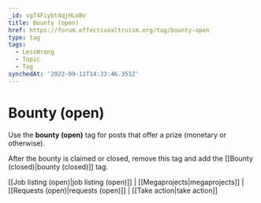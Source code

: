 ```yaml
---
_id: vgT4Fiybt4qjHLoBv
title: Bounty (open)
href: https://forum.effectivealtruism.org/tag/bounty-open
type: tag
tags:
  - LessWrong
  - Topic
  - Tag
synchedAt: '2022-09-11T14:33:46.351Z'
---
```

# Bounty (open)

Use the **bounty (open)** tag for posts that offer a prize (monetary or otherwise).

After the bounty is claimed or closed, remove this tag and add the [[Bounty (closed)|bounty (closed)]] tag.  
  
[[Job listing (open)|job listing (open)]] | [[Megaprojects|megaprojects]] | [[Requests (open)|requests (open)]] | [[Take action|take action]]